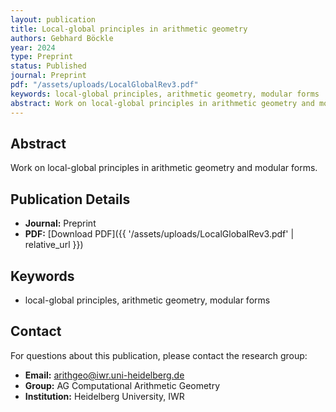 ```yaml
---
layout: publication
title: Local-global principles in arithmetic geometry
authors: Gebhard Böckle
year: 2024
type: Preprint
status: Published
journal: Preprint
pdf: "/assets/uploads/LocalGlobalRev3.pdf"
keywords: local-global principles, arithmetic geometry, modular forms
abstract: Work on local-global principles in arithmetic geometry and modular forms.
---
```

## Abstract

Work on local-global principles in arithmetic geometry and modular forms.

## Publication Details

- **Journal:** Preprint
- **PDF:** [Download PDF]({{ \'/assets/uploads/LocalGlobalRev3.pdf\' | relative_url }})

## Keywords

- local-global principles, arithmetic geometry, modular forms


## Contact

For questions about this publication, please contact the research group:
- **Email:** arithgeo@iwr.uni-heidelberg.de
- **Group:** AG Computational Arithmetic Geometry
- **Institution:** Heidelberg University, IWR